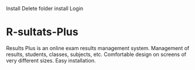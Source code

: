 Install 
Delete folder install
Login
# R-sultats-Plus
Results Plus is an online exam results management system.  Management of results, students, classes, subjects, etc. Comfortable design on screens of very different sizes. Easy installation.
